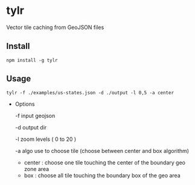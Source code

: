 tylr
====

Vector tile caching from GeoJSON files

## Install

    npm install -g tylr 

## Usage 

    tylr -f ./examples/us-states.json -d ./output -l 0,5 -a center

  * Options
    
    -f input geojson
    
    -d output dir
    
    -l zoom levels ( 0 to 20 ) 

    -a algo use to choose tile (choose between center and box algorithm)
       
       * center : choose one tile touching the center of the boundary geo zone area
       * box : choose all tile touching the boundary box of the geo area
